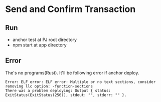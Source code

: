 # Send and Confirm Transaction
## Run
- anchor test at PJ root directory
- npm start at app directory

## Error
The's no programs(Rust). It'll be following error if anchor deploy.

```
Error: ELF error: ELF error: Multiple or no text sections, consider removing llc option: -function-sections
There was a problem deploying: Output { status: ExitStatus(ExitStatus(256)), stdout: "", stderr: "" }.
```
